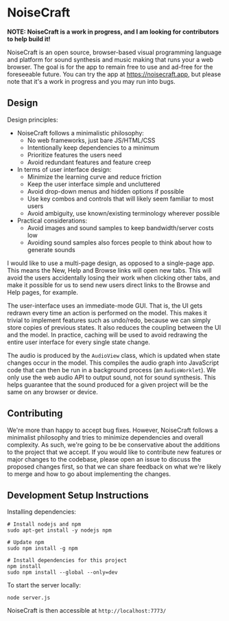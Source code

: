 # NoiseCraft

**NOTE: NoiseCraft is a work in progress, and I am looking for contributors to help build it!**

NoiseCraft is an open source, browser-based visual programming language and platform for
sound synthesis and music making that runs your a web browser.
The goal is for the app to remain free to use and ad-free for the foreseeable future.
You can try the app at https://noisecraft.app, but please note that it's a work in progress
and you may run into bugs.

## Design

Design principles:
- NoiseCraft follows a minimalistic philosophy:
  - No web frameworks, just bare JS/HTML/CSS
  - Intentionally keep dependencies to a minimum
  - Prioritize features the users need
  - Avoid redundant features and feature creep
- In terms of user interface design:
  - Minimize the learning curve and reduce friction
  - Keep the user interface simple and uncluttered
  - Avoid drop-down menus and hidden options if possible
  - Use key combos and controls that will likely seem familiar to most users
  - Avoid ambiguity, use known/existing terminology wherever possible
- Practical considerations:
  - Avoid images and sound samples to keep bandwidth/server costs low
  - Avoiding sound samples also forces people to think about how to generate sounds

I would like to use a multi-page design, as opposed to a single-page app. This means
the New, Help and Browse links will open new tabs. This will avoid the users accidentally
losing their work when clicking other tabs, and make it possible for us to send new users
direct links to the Browse and Help pages, for example.

The user-interface uses an immediate-mode GUI. That is, the UI gets redrawn every time
an action is performed on the model. This makes it trivial to implement features such
as undo/redo, because we can simply store copies of previous states. It also reduces
the coupling between the UI and the model. In practice, caching will be used to avoid
redrawing the entire user interface for every single state change.

The audio is produced by the `AudioView` class, which is updated when state changes
occur in the model. This compiles the audio graph into JavaScript code that can then
be run in a background process (an `AudioWorklet`). We only use the web audio API
to output sound, not for sound synthesis. This helps guarantee that the sound
produced for a given project will be the same on any browser or device.

## Contributing

We're more than happy to accept bug fixes. However, NoiseCraft follows
a minimalist philosophy and tries to minimize dependencies and overall complexity.
As such, we're going to be
be conservative about the additions to the project that we accept. If you would
like to contribute new features or major changes to the codebase, please open an
issue to discuss the proposed changes first, so
that we can share feedback on what we're likely to merge and how to go
about implementing the changes.

## Development Setup Instructions

Installing dependencies:

```
# Install nodejs and npm
sudo apt-get install -y nodejs npm

# Update npm
sudo npm install -g npm

# Install dependencies for this project
npm install
sudo npm install --global --only=dev
```

To start the server locally:

```
node server.js
```

NoiseCraft is then accessible at `http://localhost:7773/`

